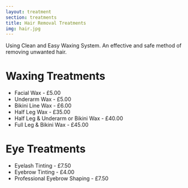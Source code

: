 ```yaml
---
layout: treatment
section: treatments
title: Hair Removal Treatments
img: hair.jpg
---
```


Using Clean and Easy Waxing System.
An effective and safe method of removing unwanted hair.

# Waxing Treatments

* Facial Wax - £5.00
* Underarm Wax - £5.00
* Bikini Line Wax - £6.00
* Half Leg Wax - £35.00
* Half Leg & Underarm or Bikini Wax - £40.00
* Full Leg & Bikini Wax - £45.00

# Eye Treatments

* Eyelash Tinting - £7.50
* Eyebrow Tinting - £4.00
* Professional Eyebrow Shaping - £7.50
